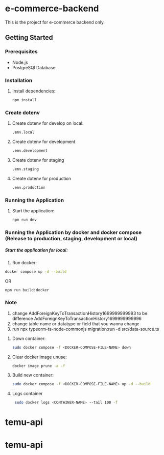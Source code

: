 # e-commerce-backend

This is the project for e-commerce backend only.

## Getting Started

### Prerequisites

- Node.js
- PostgreSQl Database

### Installation

1. Install dependencies:
   ```bash
   npm install
   ```

### Create dotenv

1. Create dotenv for develop on local:
   ```bash
   .env.local
   ```
2. Create dotenv for development
   ```bash
   .env.development
   ```
3. Create dotenv for staging
   ```bash
   .env.staging
   ```
4. Create dotenv for production
   ```bash
   .env.production
   ```

### Running the Application

1. Start the application:
   ```bash
   npm run dev
   ```

### Running the Application by docker and docker compose (Release to production, staging, development or local)

##### Start the application for local:

1.  Run docker:

```bash
docker compose up -d --build
```

OR

```bash
npm run build:docker
```

### Note

<!-- Be careful with synchronize: true will make you lose data. when need to change data schema in table should backup data -->
<!-- migration data with coppy data then set the same data to the same column -->
1. change AddForeignKeyToTransactionHistory1699999999993 to be difference AddForeignKeyToTransactionHistory1699999999996
2. change table name or datatype or field that you wanna change
3. run
npx typeorm-ts-node-commonjs migration:run -d src/data-source.ts

<!-- Down container -->

1. Down container:
   ```bash
   sudo docker compose -f <DOCKER-COMPOSE-FILE-NAME> down
   ```
   <!-- Clear cache -->
2. Clear docker image unuse:
   ```bash
   docker image prune -a -f
   ```
   <!-- Build new container -->
3. Build new container:
   ```bash
   sudo docker compose -f <DOCKER-COMPOSE-FILE-NAME> up -d --build
   ```
   <!-- Logs container -->
4. Logs container
   ```bash
    sudo docker logs <CONTAINER-NAME> --tail 100 -f
   ```
# temu-api
# temu-api
